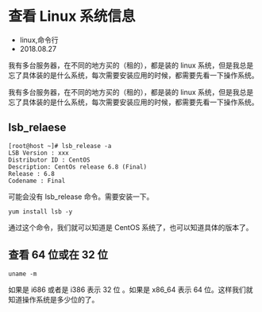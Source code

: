 # 查看 Linux 系统信息
- linux,命令行
- 2018.08.27

我有多台服务器，在不同的地方买的（租的），都是装的 linux 系统，但是我总是忘了具体装的是什么系统，每次需要安装应用的时候，都需要先看一下操作系统。

我有多台服务器，在不同的地方买的（租的），都是装的 linux 系统，但是我总是忘了具体装的是什么系统，每次需要安装应用的时候，都需要先看一下操作系统。

## lsb_relaese

    [root@host ~]# lsb_release -a
    LSB Version : xxx
    Distributor ID : CentOS
    Description: CentOs release 6.8 (Final)
    Release : 6.8
    Codename : Final

可能会没有 lsb_release 命令。需要安装一下。

    yum install lsb -y

通过这个命令，我们就可以知道是 CentOS 系统了，也可以知道具体的版本了。

## 查看 64 位或在 32 位

    uname -m

如果是 i686 或者是 i386 表示 32 位 。如果是 x86_64 表示 64 位。这样我们就知道操作系统是多少位的了。
